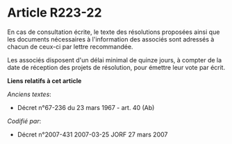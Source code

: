 # Article R223-22

En cas de consultation écrite, le texte des résolutions proposées ainsi que les documents nécessaires à l'information des
associés sont adressés à chacun de ceux-ci par lettre recommandée.

Les associés disposent d'un délai minimal de quinze jours, à compter de la date de réception des projets de résolution, pour
émettre leur vote par écrit.

**Liens relatifs à cet article**

_Anciens textes_:

  - Décret n°67-236 du 23 mars 1967 - art. 40 (Ab)

_Codifié par_:

  - Décret n°2007-431 2007-03-25 JORF 27 mars 2007

